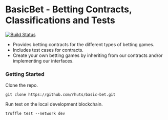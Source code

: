 # BasicBet - Betting Contracts, Classifications and Tests

[![Build Status](https://travis-ci.org/rhuts/basic-bet.svg?branch=master)](https://travis-ci.org/rhuts/basic-bet)

- Provides betting contracts for the different types of betting games.
- Includes test cases for contracts.
- Create your own betting games by inheriting from our contracts and/or implementing our interfaces.

### Getting Started
Clone the repo.

`git clone https://github.com/rhuts/basic-bet.git`

Run test on the local development blockchain.

`truffle test --network dev`
